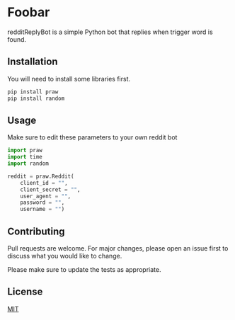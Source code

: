 # Foobar

redditReplyBot is a simple Python bot that replies when trigger word is found.

## Installation

You will need to install some libraries first.

```bash
pip install praw
pip install random
```

## Usage
Make sure to edit these parameters to your own reddit bot

```python
import praw
import time
import random

reddit = praw.Reddit(
    client_id = "",
    client_secret = "",
    user_agent = "",
    password = "",
    username = "")

```

## Contributing
Pull requests are welcome. For major changes, please open an issue first to discuss what you would like to change.

Please make sure to update the tests as appropriate.

## License
[MIT](https://choosealicense.com/licenses/mit/)

